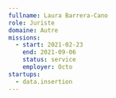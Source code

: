 ```yaml
---
fullname: Laura Barrera-Cano
role: Juriste
domaine: Autre
missions:
  - start: 2021-02-23
    end: 2021-09-06
    status: service
    employer: Octo
startups:
  - data.insertion
---
```


